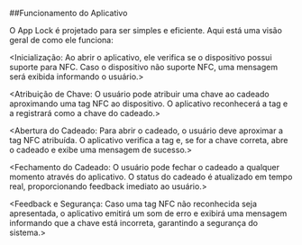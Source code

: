 ##Funcionamento do Aplicativo


O App Lock é projetado para ser simples e eficiente. Aqui está uma visão geral de como ele funciona:



<Inicialização: Ao abrir o aplicativo, ele verifica se o dispositivo possui suporte para NFC. Caso o dispositivo não suporte NFC, uma mensagem será exibida informando o usuário.>

<Atribuição de Chave: O usuário pode atribuir uma chave ao cadeado aproximando uma tag NFC ao dispositivo. O aplicativo reconhecerá a tag e a registrará como a chave do cadeado.>

<Abertura do Cadeado: Para abrir o cadeado, o usuário deve aproximar a tag NFC atribuída. O aplicativo verifica a tag e, se for a chave correta, abre o cadeado e exibe uma mensagem de sucesso.>

<Fechamento do Cadeado: O usuário pode fechar o cadeado a qualquer momento através do aplicativo. O status do cadeado é atualizado em tempo real, proporcionando feedback imediato ao usuário.>

<Feedback e Segurança: Caso uma tag NFC não reconhecida seja apresentada, o aplicativo emitirá um som de erro e exibirá uma mensagem informando que a chave está incorreta, garantindo a segurança do sistema.>
